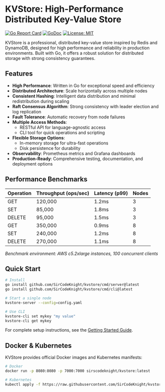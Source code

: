 # KVStore: High-Performance Distributed Key-Value Store

[![Go Report Card](https://goreportcard.com/badge/github.com/SirCodeKnight/kvstore)](https://goreportcard.com/report/github.com/SirCodeKnight/kvstore)
[![GoDoc](https://godoc.org/github.com/SirCodeKnight/kvstore?status.svg)](https://godoc.org/github.com/SirCodeKnight/kvstore)
[![License: MIT](https://img.shields.io/badge/License-MIT-blue.svg)](https://opensource.org/licenses/MIT)

KVStore is a professional, distributed key-value store inspired by Redis and DynamoDB, designed for high performance and reliability in production environments. Built with Go, it offers a robust solution for distributed storage with strong consistency guarantees.

## Features

- **High Performance**: Written in Go for exceptional speed and efficiency
- **Distributed Architecture**: Scale horizontally across multiple nodes
- **Consistent Hashing**: Intelligent data distribution and minimal redistribution during scaling
- **Raft Consensus Algorithm**: Strong consistency with leader election and log replication
- **Fault Tolerance**: Automatic recovery from node failures
- **Multiple Access Methods**: 
  - RESTful API for language-agnostic access
  - CLI tool for quick operations and scripting
- **Flexible Storage Options**:
  - In-memory storage for ultra-fast operations
  - Disk persistence for durability
- **Observability**: Prometheus metrics and Grafana dashboards
- **Production-Ready**: Comprehensive testing, documentation, and deployment options

## Performance Benchmarks

| Operation | Throughput (ops/sec) | Latency (p99) | Nodes |
|-----------|----------------------|---------------|-------|
| GET       | 120,000              | 1.2ms         | 3     |
| SET       | 85,000               | 1.8ms         | 3     |
| DELETE    | 95,000               | 1.5ms         | 3     |
| GET       | 350,000              | 0.9ms         | 8     |
| SET       | 240,000              | 1.2ms         | 8     |
| DELETE    | 270,000              | 1.1ms         | 8     |

_Benchmark environment: AWS c5.2xlarge instances, 100 concurrent clients_

## Quick Start

```bash
# Install
go install github.com/SirCodeKnight/kvstore/cmd/server@latest
go install github.com/SirCodeKnight/kvstore/cmd/cli@latest

# Start a single node
kvstore-server --config=config.yaml

# Use CLI
kvstore-cli set mykey "my value"
kvstore-cli get mykey
```

For complete setup instructions, see the [Getting Started Guide](docs/getting-started.md).



## Docker & Kubernetes

KVStore provides official Docker images and Kubernetes manifests:

```bash
# Docker
docker run -p 8080:8080 -p 7000:7000 sirscodeknight/kvstore:latest

# Kubernetes
kubectl apply -f https://raw.githubusercontent.com/SirCodeKnight/kvstore/main/deployment/k8s/cluster.yaml
```


